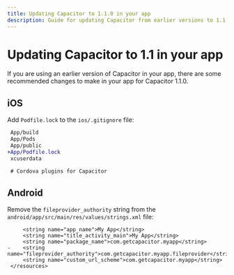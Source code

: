 ```yaml
---
title: Updating Capacitor to 1.1.0 in your app
description: Guide for updating Capacitor from earlier versions to 1.1.0 in your app
---
```


# Updating Capacitor to 1.1 in your app

If you are using an earlier version of Capacitor in your app, there are some recommended changes to make in your app for Capacitor 1.1.0.

## iOS

Add `Podfile.lock` to the `ios/.gitignore` file:

```diff
 App/build
 App/Pods
 App/public
+App/Podfile.lock
 xcuserdata

 # Cordova plugins for Capacitor
```

## Android

Remove the `fileprovider_authority` string from the `android/app/src/main/res/values/strings.xml` file:

```diff-xml
     <string name="app_name">My App</string>
     <string name="title_activity_main">My App</string>
     <string name="package_name">com.getcapacitor.myapp</string>
-    <string name="fileprovider_authority">com.getcapacitor.myapp.fileprovider</string>
     <string name="custom_url_scheme">com.getcapacitor.myapp</string>
 </resources>
```
